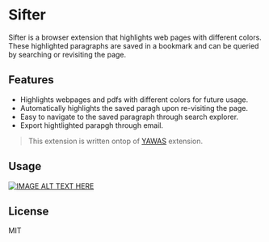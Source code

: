 # Sifter

Sifter is a browser extension that highlights web pages with different colors. These highlighted paragraphs are saved in a bookmark and can be queried by searching or revisiting the page. 


## Features

- Highlights webpages and pdfs with different colors for future usage.
- Automatically highlights the saved paragh upon re-visiting the page. 
- Easy to navigate to the saved paragraph through search explorer.
- Export hightlighted parapgh through email.

> This extension is written ontop of [YAWAS](https://chrome.google.com/webstore/detail/yawas/kjlghdmljfgngjdpeaiogebkiilpiimk?hl=en) extension.

## Usage
[![IMAGE ALT TEXT HERE](https://img.youtube.com/vi/u7CMUA8g96Y/0.jpg)](https://www.youtube.com/watch?v=u7CMUA8g96Y)

## License

MIT

